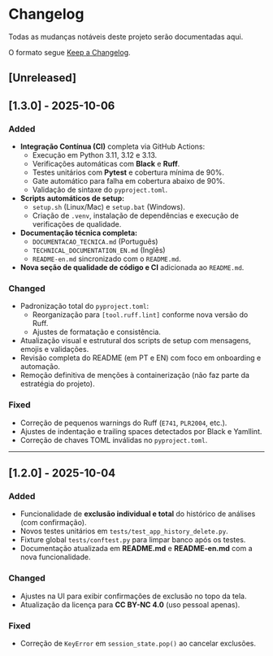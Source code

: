 # Changelog

Todas as mudanças notáveis deste projeto serão documentadas aqui.

O formato segue [Keep a Changelog](https://keepachangelog.com/pt-BR/1.0.0/).

## [Unreleased]

## [1.3.0] - 2025-10-06
### Added
- **Integração Contínua (CI)** completa via GitHub Actions:
  - Execução em Python 3.11, 3.12 e 3.13.
  - Verificações automáticas com **Black** e **Ruff**.
  - Testes unitários com **Pytest** e cobertura mínima de 90%.
  - Gate automático para falha em cobertura abaixo de 90%.
  - Validação de sintaxe do `pyproject.toml`.
- **Scripts automáticos de setup:**
  - `setup.sh` (Linux/Mac) e `setup.bat` (Windows).
  - Criação de `.venv`, instalação de dependências e execução de verificações de qualidade.
- **Documentação técnica completa:**
  - `DOCUMENTACAO_TECNICA.md` (Português)
  - `TECHNICAL_DOCUMENTATION_EN.md` (Inglês)
  - `README-en.md` sincronizado com o `README.md`.
- **Nova seção de qualidade de código e CI** adicionada ao `README.md`.

### Changed
- Padronização total do `pyproject.toml`:
  - Reorganização para `[tool.ruff.lint]` conforme nova versão do Ruff.
  - Ajustes de formatação e consistência.
- Atualização visual e estrutural dos scripts de setup com mensagens, emojis e validações.
- Revisão completa do README (em PT e EN) com foco em onboarding e automação.
- Remoção definitiva de menções à containerização (não faz parte da estratégia do projeto).

### Fixed
- Correção de pequenos warnings do Ruff (`E741`, `PLR2004`, etc.).
- Ajustes de indentação e trailing spaces detectados por Black e Yamllint.
- Correção de chaves TOML inválidas no `pyproject.toml`.

---

## [1.2.0] - 2025-10-04
### Added
- Funcionalidade de **exclusão individual e total** do histórico de análises (com confirmação).
- Novos testes unitários em `tests/test_app_history_delete.py`.
- Fixture global `tests/conftest.py` para limpar banco após os testes.
- Documentação atualizada em **README.md** e **README-en.md** com a nova funcionalidade.

### Changed
- Ajustes na UI para exibir confirmações de exclusão no topo da tela.
- Atualização da licença para **CC BY-NC 4.0** (uso pessoal apenas).

### Fixed
- Correção de `KeyError` em `session_state.pop()` ao cancelar exclusões.
